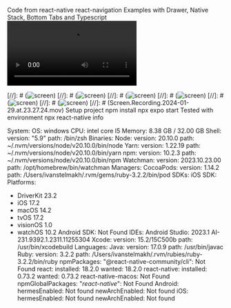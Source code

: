 Code from react-native
react-navigation
Examples with Drawer, Native Stack, Bottom Tabs and Typescript
![screen](https://github.com/AndriiDobronos/React-Native_homework_7_14_02_2024/blob/main/src/screenshots/video_2024-02-22_17-13-58.mp4)


[//]: # (![screen](https://github.com/AndriiDobronos/React-Native_homework_7_14_02_2024/blob/main/src/screenshots/photo_2024-02-14_23-12-37.jpg))
[//]: # (![screen](https://github.com/AndriiDobronos/React-Native_homework_7_14_02_2024/blob/main/src/screenshots/photo_2024-02-14_23-13-52.jpg))
[//]: # (![screen](https://github.com/AndriiDobronos/React-Native_homework_7_14_02_2024/blob/main/src/screenshots/photo_2024-02-14_23-14-14.jpg))
[//]: # (![screen](https://github.com/AndriiDobronos/React-Native_homework_7_14_02_2024/blob/main/src/screenshots/photo_2024-02-14_23-14-32.jpg))
[//]: # (![screen](https://github.com/AndriiDobronos/React-Native_homework_7_14_02_2024/blob/main/src/screenshots/photo_2024-02-14_23-14-45.jpg))
[//]: # (![screen](https://github.com/AndriiDobronos/React-Native_homework_7_14_02_2024/blob/main/src/screenshots/photo_2024-02-14_23-15-40.jpg))
[//]: # (Screen.Recording.2024-01-29.at.23.27.24.mov)
Setup project
npm install
npx expo start
Tested with environment
npx react-native info

System:
OS: windows
CPU: intel core I5
Memory: 8.38 GB / 32.00 GB
Shell:
version: "5.9"
path: /bin/zsh
Binaries:
Node:
version: 20.10.0
path: ~/.nvm/versions/node/v20.10.0/bin/node
Yarn:
version: 1.22.19
path: ~/.nvm/versions/node/v20.10.0/bin/yarn
npm:
version: 10.2.3
path: ~/.nvm/versions/node/v20.10.0/bin/npm
Watchman:
version: 2023.10.23.00
path: /opt/homebrew/bin/watchman
Managers:
CocoaPods:
version: 1.14.2
path: /Users/ivanstelmakh/.rvm/gems/ruby-3.2.2/bin/pod
SDKs:
iOS SDK:
Platforms:
- DriverKit 23.2
- iOS 17.2
- macOS 14.2
- tvOS 17.2
- visionOS 1.0
- watchOS 10.2
Android SDK: Not Found
IDEs:
Android Studio: 2023.1 AI-231.9392.1.2311.11255304
Xcode:
version: 15.2/15C500b
path: /usr/bin/xcodebuild
Languages:
Java:
version: 17.0.9
path: /usr/bin/javac
Ruby:
version: 3.2.2
path: /Users/ivanstelmakh/.rvm/rubies/ruby-3.2.2/bin/ruby
npmPackages:
"@react-native-community/cli": Not Found
react:
installed: 18.2.0
wanted: 18.2.0
react-native:
installed: 0.73.2
wanted: 0.73.2
react-native-macos: Not Found
npmGlobalPackages:
"*react-native*": Not Found
Android:
hermesEnabled: Not found
newArchEnabled: Not found
iOS:
hermesEnabled: Not found
newArchEnabled: Not found
